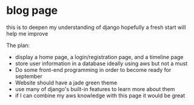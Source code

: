 # blog page
this is to deepen my understanding of django
hopefully a fresh start will help me improve

The plan:
* display a home page, a login/registration page, and a timeline page
* store user information in a database ideally using aws but not a must
* Do some front-end programming in order to become ready for september 
* Website should have a jade green theme
* use many of django's built-in features to learn more about them
* if I can combine my aws knowledge with this page it would be great
